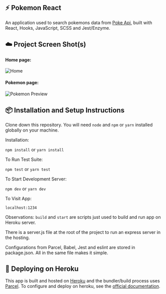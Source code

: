 ## :zap: Pokemon React

An application used to search pokemons data from [Poke Api](https://pokeapi.co/), built with React, Hooks, JavaScript, SCSS and Jest/Enzyme.

## :cloud: Project Screen Shot(s)

#### Home page:
![Home](https://i.ibb.co/th9VwhS/1.png)
&nbsp;
#### Pokemon page:
![Pokemon Preview](https://i.ibb.co/NShmWQ9/2.png)

## :package: Installation and Setup Instructions

Clone down this repository. You will need `node` and `npm` or `yarn` installed globally on your machine.  

Installation:

`npm install` or `yarn install`  

To Run Test Suite:  

`npm test` or `yarn test`  

To Start Development Server:

`npm dev` or `yarn dev`  

To Visit App:

`localhost:1234`

Observations:
`build` and `start` are scripts just used to build and run app on Heroku server.

There is a server.js file at the root of the project to run an express server in the hosting.

Configurations from Parcel, Babel, Jest and eslint are stored in package.json. All in the same file makes it simple.  

## :rocket: Deploying on Heroku
This app is built and hosted on [Heroku](https://www.heroku.com/) and the bundler/build process uses [Parcel](https://parceljs.org/).
To configure and deploy on heroku, see the [official documentation](https://devcenter.heroku.com/).